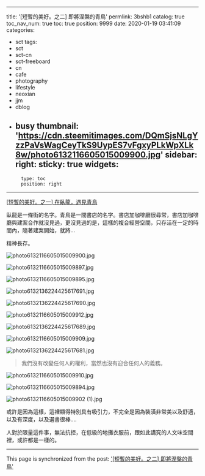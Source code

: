 
---
title: '[短暫的美好。之二] 即將涅槃的青鳥'
permlink: 3bshb1
catalog: true
toc_nav_num: true
toc: true
position: 9999
date: 2020-01-19 03:41:09
categories:
- sct
tags:
- sct
- sct-cn
- sct-freeboard
- cn
- cafe
- photography
- lifestyle
- neoxian
- jjm
- dblog
- busy
thumbnail: 'https://cdn.steemitimages.com/DQmSjsNLgYzzPaVsWagCeyTkS9UypES7vFgxyPLkWpXLk8w/photo6132116605015009900.jpg'
sidebar:
    right:
        sticky: true
widgets:
    -
        type: toc
        position: right
---


[[短暫的美好。之一] 在臥龍，遇見青鳥](https://steemit.com/sct/@deanliu/44dmwo)

臥龍是一條街的名字。青鳥是一間書店的名字。書店加咖啡廳很尋常，書店加咖啡廳與建案合作就沒見過，更沒見過的是，這樣的複合經營空間，只存活在一定的時間內，隨著建案開始，就將...

精神長存。

![photo6132116605015009900.jpg](https://cdn.steemitimages.com/DQmSjsNLgYzzPaVsWagCeyTkS9UypES7vFgxyPLkWpXLk8w/photo6132116605015009900.jpg)

![photo6132116605015009897.jpg](https://cdn.steemitimages.com/DQmTNdgrn4nbEHckT8ntNRmHEH5b5cxgea5QxGS2jvp9J5U/photo6132116605015009897.jpg)

![photo6132116605015009895.jpg](https://cdn.steemitimages.com/DQmXoH4ZooR9RXnKQ25D9jy2QCtmGCjxuMe2C43NhZ8Y1Hm/photo6132116605015009895.jpg)

![photo6132136224425617691.jpg](https://cdn.steemitimages.com/DQmYZ74riZCSdcDVRaaJKhcyoZNvvgwh8oru87L2VdyEeBf/photo6132136224425617691.jpg)

![photo6132136224425617690.jpg](https://cdn.steemitimages.com/DQmdpY8MgL3AkBgP9Qbs8xbutixWJ5jx2uwWRcEzqv1h1SX/photo6132136224425617690.jpg)

![photo6132116605015009912.jpg](https://cdn.steemitimages.com/DQmfZ2GFvcyaxNRPKe5s9b2tR3ScbntH2R15mdH51PCniV6/photo6132116605015009912.jpg)

![photo6132136224425617689.jpg](https://cdn.steemitimages.com/DQmbW5Hfgz6ATuWCRzuJot3fQjHovS9qpHQU24pPdF7majH/photo6132136224425617689.jpg)

![photo6132116605015009909.jpg](https://cdn.steemitimages.com/DQmUSubrkko5K9WRkzKuHYhRoQHASmvgbKrHchfFF7e8Pjk/photo6132116605015009909.jpg)

![photo6132136224425617681.jpg](https://cdn.steemitimages.com/DQmQbQi2wBfFXoh3P5TCB4jZgmqSXrzQrNpyi6Cg1StY9w4/photo6132136224425617681.jpg)

>我們沒有改變任何人的權利，當然也沒有迎合任何人的義務。

![photo6132116605015009910.jpg](https://cdn.steemitimages.com/DQmb31SNsgLkJX6iZ6Jw7fqHpAgtA42LK9YQBMyBuC3XGFZ/photo6132116605015009910.jpg)

![photo6132116605015009894.jpg](https://cdn.steemitimages.com/DQmVP4fzkhnqcAw49TYn46VXYJcwJVFZEG5nryHMUH76zpK/photo6132116605015009894.jpg)

![photo6132116605015009902 (1).jpg](https://cdn.steemitimages.com/DQmNskPGuJingGZPjroTHSMG33jvuJEuXEQefY16QgKKSVu/photo6132116605015009902%20(1).jpg)

或許是因為這樣，這裡顯得特別具有吸引力，不完全是因為裝潢非常美以及舒適，以及有深度，以及選書很棒.... 

人對於限量這件事，無法抗拒，在低級的地攤衣服前，跟如此講究的人文味空間裡，或許都是一樣的。

- - -

This page is synchronized from the post: ['[短暫的美好。之二] 即將涅槃的青鳥'](https://steemit.com/@deanliu/3bshb1)
